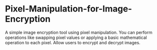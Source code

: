 # Pixel-Manipulation-for-Image-Encryption
A simple image encryption tool using pixel manipulation. You can perform operations like swapping pixel values or applying a basic mathematical operation to each pixel. Allow users to encrypt and decrypt images.
